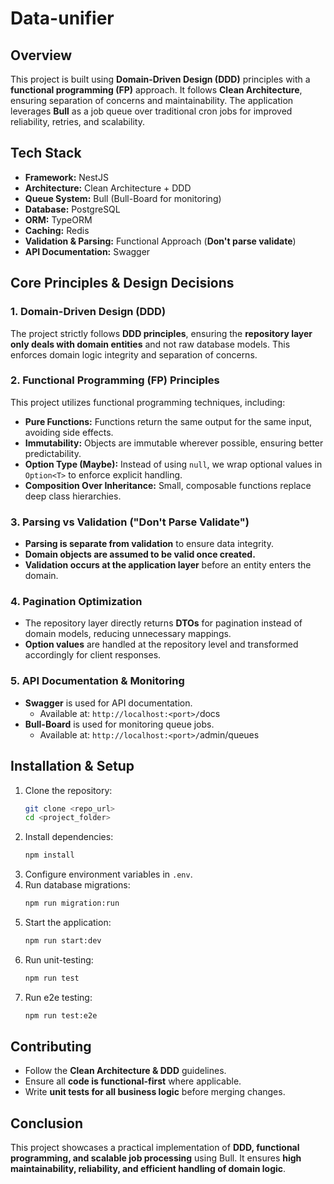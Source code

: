 # **Data-unifier**

## **Overview**

This project is built using **Domain-Driven Design (DDD)** principles with a **functional programming (FP)** approach. It follows **Clean Architecture**, ensuring separation of concerns and maintainability. The application leverages **Bull** as a job queue over traditional cron jobs for improved reliability, retries, and scalability.

## **Tech Stack**

- **Framework:** NestJS
- **Architecture:** Clean Architecture + DDD
- **Queue System:** Bull (Bull-Board for monitoring)
- **Database:** PostgreSQL
- **ORM:** TypeORM
- **Caching:** Redis
- **Validation & Parsing:** Functional Approach (**Don't parse validate**)
- **API Documentation:** Swagger

## **Core Principles & Design Decisions**

### **1. Domain-Driven Design (DDD)**

The project strictly follows **DDD principles**, ensuring the **repository layer only deals with domain entities** and not raw database models. This enforces domain logic integrity and separation of concerns.

### **2. Functional Programming (FP) Principles**

This project utilizes functional programming techniques, including:

- **Pure Functions:** Functions return the same output for the same input, avoiding side effects.
- **Immutability:** Objects are immutable wherever possible, ensuring better predictability.
- **Option Type (Maybe):** Instead of using `null`, we wrap optional values in `Option<T>` to enforce explicit handling.
- **Composition Over Inheritance:** Small, composable functions replace deep class hierarchies.

### **3. Parsing vs Validation ("Don't Parse Validate")**

- **Parsing is separate from validation** to ensure data integrity.
- **Domain objects are assumed to be valid once created.**
- **Validation occurs at the application layer** before an entity enters the domain.

### **4. Pagination Optimization**

- The repository layer directly returns **DTOs** for pagination instead of domain models, reducing unnecessary mappings.
- **Option values** are handled at the repository level and transformed accordingly for client responses.

### **5. API Documentation & Monitoring**

- **Swagger** is used for API documentation.
  - Available at: `http://localhost:<port>/`docs
- **Bull-Board** is used for monitoring queue jobs.
  - Available at: `http://localhost:<port>/`admin/queues

## **Installation & Setup**

1. Clone the repository:
   ```sh
   git clone <repo_url>
   cd <project_folder>
   ```
2. Install dependencies:
   ```sh
   npm install
   ```
3. Configure environment variables in `.env`.
4. Run database migrations:
   ```sh
   npm run migration:run
   ```
5. Start the application:
   ```sh
   npm run start:dev 
   ```
6. Run unit-testing:
   ```sh
   npm run test 
   ```
7. Run e2e testing:
   ```sh
   npm run test:e2e
   ```

## **Contributing**

- Follow the **Clean Architecture & DDD** guidelines.
- Ensure all **code is functional-first** where applicable.
- Write **unit tests for all business logic** before merging changes.

## **Conclusion**

This project showcases a practical implementation of **DDD, functional programming, and scalable job processing** using Bull. It ensures **high maintainability, reliability, and efficient handling of domain logic**.

